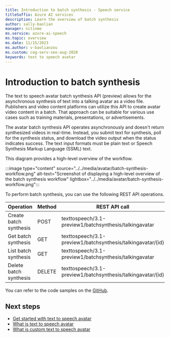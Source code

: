 ```yaml
---
title: Introduction to batch synthesis - Speech service
titleSuffix: Azure AI services
description: Learn the overview of batch synthesis
author: sally-baolian
manager: nitinme
ms.service: azure-ai-speech
ms.topic: overview
ms.date: 11/15/2023
ms.author: v-baolianzou
ms.custom: cog-serv-seo-aug-2020
keywords: text to speech avatar
---
```


# Introduction to batch synthesis

The text to speech avatar batch synthesis API (preview) allows for the asynchronous synthesis of text into a talking avatar as a video file. Publishers and video content platforms can utilize this API to create avatar video content in a batch. That approach can be suitable for various use cases such as training materials, presentations, or advertisements.

The avatar batch synthesis API operates asynchronously and doesn't return synthesized videos in real-time. Instead, you submit text for synthesis, poll for the synthesis status, and download the video output when the status indicates success. The text input formats must be plain text or Speech Synthesis Markup Language (SSML) text.

This diagram provides a high-level overview of the workflow.

:::image type="content" source="../../media/avatar/batch-synthesis-workflow.png" alt-text="Screenshot of displaying a high-level overview of the batch synthesis workflow" lightbox="../../media/avatar/batch-synthesis-workflow.png":::

To perform batch synthesis, you can use the following REST API operations.

| Operation            | Method  | REST API call                                      |
|----------------------|---------|---------------------------------------------------|
| Create batch synthesis | POST    | texttospeech/3.1-preview1/batchsynthesis/talkingavatar |
| Get batch synthesis    | GET     | texttospeech/3.1-preview1/batchsynthesis/talkingavatar/{id} |
| List batch synthesis   | GET     | texttospeech/3.1-preview1/batchsynthesis/talkingavatar |
| Delete batch synthesis | DELETE  | texttospeech/3.1-preview1/batchsynthesis/talkingavatar/{id} |

You can refer to the code samples on the [GitHub](https://github.com/Azure-Samples/cognitive-services-speech-sdk/tree/master/samples).

## Next steps

* [Get started with text to speech avatar](get-started-avatar.md)
* [What is text to speech avatar](what-is-text-to-speech-avatar.md)
* [What is custom text to speech avatar](what-is-custom-tts-avatar.md)
